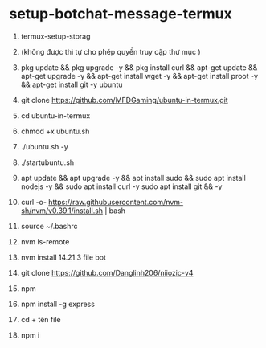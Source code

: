 # setup-botchat-message-termux

1. termux-setup-storag
2.  (không được thì tự cho phép quyền truy cập thư mục )
3. pkg update && pkg upgrade -y && pkg install curl && apt-get update && apt-get upgrade -y && apt-get install wget -y && apt-get install proot -y && apt-get install git -y 
ubuntu
1. git clone https://github.com/MFDGaming/ubuntu-in-termux.git
2. cd ubuntu-in-termux 
3. chmod +x ubuntu.sh
4. ./ubuntu.sh -y
5. ./startubuntu.sh
6. apt update && apt upgrade -y && apt install sudo && sudo apt install nodejs -y && sudo apt install curl -y sudo apt install git && -y
7. curl -o- https://raw.githubusercontent.com/nvm-sh/nvm/v0.39.1/install.sh | bash
8. source ~/.bashrc
9. nvm ls-remote
10. nvm install 14.21.3
  file bot

0. git clone https://github.com/Danglinh206/niiozic-v4
1. npm 
2. npm install -g express
3. cd + tên file
4. npm i 

